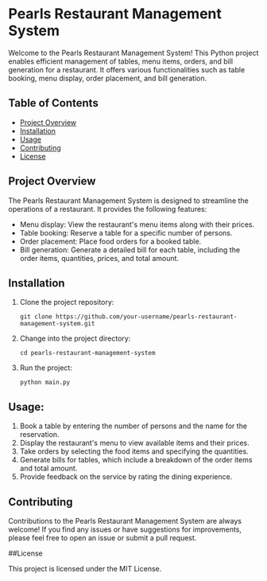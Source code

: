 # Pearls Restaurant Management System

Welcome to the Pearls Restaurant Management System! This Python project enables efficient management of tables, menu items, orders, and bill generation for a restaurant. It offers various functionalities such as table booking, menu display, order placement, and bill generation.

## Table of Contents

- [Project Overview](#project-overview)
- [Installation](#installation)
- [Usage](#usage)
- [Contributing](#contributing)
- [License](#license)

## Project Overview

The Pearls Restaurant Management System is designed to streamline the operations of a restaurant. It provides the following features:

- Menu display: View the restaurant's menu items along with their prices.
- Table booking: Reserve a table for a specific number of persons.
- Order placement: Place food orders for a booked table.
- Bill generation: Generate a detailed bill for each table, including the order items, quantities, prices, and total amount.

## Installation

1. Clone the project repository:

   ```shell
   git clone https://github.com/your-username/pearls-restaurant-management-system.git
   
2. Change into the project directory:

   ```shell
   cd pearls-restaurant-management-system

3. Run the project:

   ```shell
   python main.py

## Usage:

1. Book a table by entering the number of persons and the name for the reservation.
2. Display the restaurant's menu to view available items and their prices.
3. Take orders by selecting the food items and specifying the quantities.
4. Generate bills for tables, which include a breakdown of the order items and total amount.
5. Provide feedback on the service by rating the dining experience.

## Contributing

Contributions to the Pearls Restaurant Management System are always welcome! If you find any issues or have suggestions for improvements, please feel free to open an issue or submit a pull request.

##License

This project is licensed under the MIT License.
